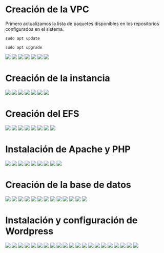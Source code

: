 # Creación de la VPC

Primero actualizamos la lista de paquetes disponibles en los repositorios configurados en el sistema.

```
sudo apt update
```

```
sudo apt upgrade
```

![](/Tema2/img2/Screenshot_2.png)
![](/Tema2/img2/Screenshot_3.png)
![](/Tema2/img2/Screenshot_4.png)
![](/Tema2/img2/Screenshot_5.png)
![](/Tema2/img2/Screenshot_6.png)
![](/Tema2/img2/Screenshot_7.png)
![](/Tema2/img2/Screenshot_8.png)

# Creación de la instancia

![](/Tema2/img2/Screenshot_9.png)
![](/Tema2/img2/Screenshot_10.png)
![](/Tema2/img2/Screenshot_11.png)
![](/Tema2/img2/Screenshot_12.png)
![](/Tema2/img2/Screenshot_13.png)
![](/Tema2/img2/Screenshot_14.png)
![](/Tema2/img2/Screenshot_15.png)

# Creación del EFS

![](/Tema2/img2/Screenshot_26.png)
![](/Tema2/img2/Screenshot_27.png)
![](/Tema2/img2/Screenshot_28.png)
![](/Tema2/img2/Screenshot_29.png)
![](/Tema2/img2/Screenshot_30.png)
![](/Tema2/img2/Screenshot_31.png)
![](/Tema2/img2/Screenshot_35.png)
![](/Tema2/img2/Screenshot_41.png)

# Instalación de Apache y PHP

![](/Tema2/img2/Screenshot_56.png)
![](/Tema2/img2/Screenshot_57.png)
![](/Tema2/img2/Screenshot_58.png)
![](/Tema2/img2/Screenshot_59.png)
![](/Tema2/img2/Screenshot_60.png)
![](/Tema2/img2/Screenshot_61.png)
![](/Tema2/img2/Screenshot_62.png)
![](/Tema2/img2/Screenshot_63.png)
![](/Tema2/img2/Screenshot_64.png)

# Creación de la base de datos

![](/Tema2/img2/Screenshot_42.png)
![](/Tema2/img2/Screenshot_43.png)
![](/Tema2/img2/Screenshot_44.png)
![](/Tema2/img2/Screenshot_65.png)
![](/Tema2/img2/Screenshot_66.png)
![](/Tema2/img2/Screenshot_67.png)
![](/Tema2/img2/Screenshot_68.png)
![](/Tema2/img2/Screenshot_69.png)
![](/Tema2/img2/Screenshot_70.png)
![](/Tema2/img2/Screenshot_71.png)
![](/Tema2/img2/Screenshot_72.png)
![](/Tema2/img2/Screenshot_73.png)
![](/Tema2/img2/Screenshot_74.png)

# Instalación y configuración de Wordpress

![](/Tema2/img2/Screenshot_75.png)
![](/Tema2/img2/Screenshot_76.png)
![](/Tema2/img2/Screenshot_77.png)
![](/Tema2/img2/Screenshot_78.png)
![](/Tema2/img2/Screenshot_79.png)
![](/Tema2/img2/Screenshot_80.png)
![](/Tema2/img2/Screenshot_81.png)
![](/Tema2/img2/Screenshot_82.png)
![](/Tema2/img2/Screenshot_83.png)
![](/Tema2/img2/Screenshot_84.png)
![](/Tema2/img2/Screenshot_85.png)
![](/Tema2/img2/Screenshot_86.png)
![](/Tema2/img2/Screenshot_87.png)
![](/Tema2/img2/Screenshot_88.png)
![](/Tema2/img2/Screenshot_89.png)
![](/Tema2/img2/Screenshot_90.png)
![](/Tema2/img2/Screenshot_91.png)
![](/Tema2/img2/Screenshot_92.png)
![](/Tema2/img2/Screenshot_92_1.png)
![](/Tema2/img2/Screenshot_93.png)
![](/Tema2/img2/Screenshot_94.png)
